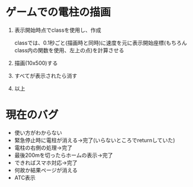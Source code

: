# ゲームでの電柱の描画
  1. 表示開始時点でclassを使用し、作成

      classでは、0.1秒ごと(描画時と同時)に速度を元に表示開始座標(もちろんclass内の関数を使用、左上の点)を計算させる
  2. 描画(10x500)する
  3. すべてが表示されたら消す
  4. 以上
# 現在のバグ
  - 使い方がわからない
  - 緊急停止時に電柱が消える->完了(いらないところでreturnしていた)
  - 電柱の右側の処理->完了
  - 最後200mを切ったらホームの表示->完了
  - できればスマホ対応->完了
  - 何故か結果ページが消える
  - ATC表示